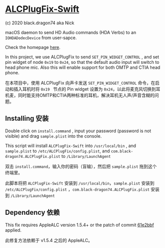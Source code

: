# [ALCPlugFix-Swift](https://github.com/black-dragon74/ALCPlugFix-Swift)

(c) 2020 black.dragon74 aka Nick

macOS daemon to send HD Audio commands (HDA Verbs) to an `IOHDADodecDevice` from user-sapce.

Check the homepage [here](https://github.com/black-dragon74/ALCPlugFix-Swift).



In this project, we use ALCPlugFix to send `SET_PIN_WIDGET_CONTROL` , and set pin widget of node `0x19` to `0x24`, so that the default audio input will switch to head phone mic. Also this will enable support for both OMTP and CTIA head phone. 

在本项目中，使用 ALCPlugFix 向声卡发送 `SET_PIN_WIDGET_CONTROL` 命令，在启动和插入耳机时将 `0x19 ` 节点的 Pin widget 设置为 `0x24`，以此将麦克风切换到耳机麦，同时能支持OMTP和CTIA两种标准的耳机，解决耳机无人声/声音含糊的问题。



## Installing 安装

Double click on `install.command` , input your password (password is not visible) and drag `sample.plist` into the console.

This script will install `ALCPlugFix-Swift` into `/usr/local/bin` , and `sample.plist` to `/etc/ALCPlugFix/config.plist`, and `com.black-dragon74.ALCPlugFix.plist` to `/Library/LaunchAgent`



双击 `install.command`，输入你的密码（盲输），然后把 `sample.plist` 拖到这个终端里。

此脚本将把 `ALCPlugFix-Swift` 安装到 `/usr/local/bin`，`sample.plist` 安装到 `/etc/ALCPlugFix/config.plist` ，`com.black-dragon74.ALCPlugFix.plist` 安装到 `/Library/LaunchAgent`



## Dependency 依赖

This fix requires AppleALC version 1.5.4+ or the patch of commit [61e2bbf](https://github.com/acidanthera/AppleALC/commit/61e2bbfe74bf1c12ebf770ed4a9776a04a7758f2) applied. 

此修复方法依赖于 v1.5.4 之后的 AppleALC。

